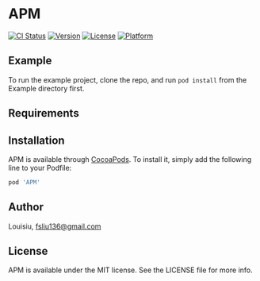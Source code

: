# APM

[![CI Status](https://img.shields.io/travis/Louisiu/APM.svg?style=flat)](https://travis-ci.org/Louisiu/APM)
[![Version](https://img.shields.io/cocoapods/v/APM.svg?style=flat)](https://cocoapods.org/pods/APM)
[![License](https://img.shields.io/cocoapods/l/APM.svg?style=flat)](https://cocoapods.org/pods/APM)
[![Platform](https://img.shields.io/cocoapods/p/APM.svg?style=flat)](https://cocoapods.org/pods/APM)

## Example

To run the example project, clone the repo, and run `pod install` from the Example directory first.

## Requirements

## Installation

APM is available through [CocoaPods](https://cocoapods.org). To install
it, simply add the following line to your Podfile:

```ruby
pod 'APM'
```

## Author

Louisiu, fsliu136@gmail.com

## License

APM is available under the MIT license. See the LICENSE file for more info.
